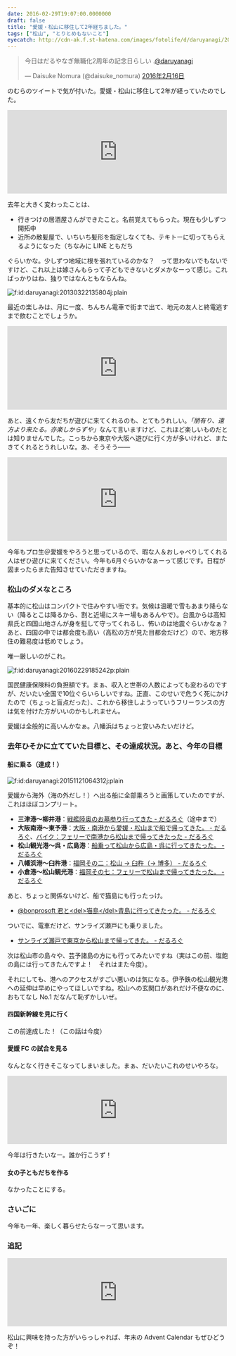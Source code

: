 ```yaml
---
date: 2016-02-29T19:07:00.0000000
draft: false
title: "愛媛・松山に移住して2年経ちました。"
tags: ["松山", "とりとめもないこと"]
eyecatch: http://cdn-ak.f.st-hatena.com/images/fotolife/d/daruyanagi/20130322/20130322135804.jpg
---
```

<p><blockquote class="twitter-tweet" data-lang="ja"><p lang="ja" dir="ltr">今日はだるやなぎ無職化2周年の記念日らしい .<a href="https://twitter.com/daruyanagi?ref_src=twsrc%5Etfw">@daruyanagi</a></p>&mdash; Daisuke Nomura (@daisuke_nomura) <a href="https://twitter.com/daisuke_nomura/status/699597435593560065?ref_src=twsrc%5Etfw">2016年2月16日</a></blockquote><script async src="https://platform.twitter.com/widgets.js" charset="utf-8"></script></p><p>のむらのツイートで気が付いた。愛媛・松山に移住して2年が経っていたのでした。</p><p><iframe src="https://hatenablog-parts.com/embed?url=https%3A%2F%2Fblog.daruyanagi.jp%2Fentry%2F2015%2F02%2F15%2F090000" title="愛媛・松山に移住して1年経ちました。 - だるろぐ" class="embed-card embed-blogcard" scrolling="no" frameborder="0" style="display: block; width: 100%; height: 190px; max-width: 500px; margin: 10px 0px;"></iframe></p><p>去年と大きく変わったことは、</p>

<ul>
<li>行きつけの居酒屋さんができたこと。名前覚えてもらった。現在も少しずつ開拓中</li>
<li>近所の散髪屋で、いちいち髪形を指定しなくても、テキトーに切ってもらえるようになった（ちなみに LINE ともだち</li>
</ul><p>ぐらいかな。少しずつ地域に根を張れているのかな？　って思わないでもないですけど、これ以上は嫁さんもらって子どもできないとダメかなーって感じ。こればっかりはね、独りではなんともならんね。</p><p><span itemscope itemtype="http://schema.org/Photograph"><img src="20130322135804.jpg" alt="f:id:daruyanagi:20130322135804j:plain" title="f:id:daruyanagi:20130322135804j:plain" class="hatena-fotolife" itemprop="image"></span></p><p>最近の楽しみは、月に一度、ちんちん電車で街まで出て、地元の友人と終電逃すまで飲むことでしょうか。</p><p><iframe src="https://hatenablog-parts.com/embed?url=https%3A%2F%2Fblog.nakajix.jp%2Fentry%2F2016%2F02%2F29%2F090000" title="2年ぶりにだるやなぎ氏とデートしてきた - なか日記" class="embed-card embed-blogcard" scrolling="no" frameborder="0" style="display: block; width: 100%; height: 190px; max-width: 500px; margin: 10px 0px;"></iframe></p><p>あと、遠くから友だちが遊びに来てくれるのも、とてもうれしい。<i>「朋有り、遠方より来たる。亦楽しからずや」</i>なんて言いますけど、これほど楽しいものだとは知りませんでした。こっちから東京や大阪へ遊びに行く方が多いけれど、またきてくれるとうれしいな。あ、そうそう――</p><p><iframe src="https://hatenablog-parts.com/embed?url=https%3A%2F%2Fblog.daruyanagi.jp%2Fentry%2F2015%2F06%2F19%2F023709" title="プログラミング生放送勉強会 第34回＠サイボウズ株式会社 松山オフィス、無事終わりました！ #pronama - だるろぐ" class="embed-card embed-blogcard" scrolling="no" frameborder="0" style="display: block; width: 100%; height: 190px; max-width: 500px; margin: 10px 0px;"></iframe></p><p>今年もプロ生＠愛媛をやろうと思っているので、暇な人＆おしゃべりしてくれる人はぜひ遊びに来てください。今年も6月ぐらいかなぁーって感じです。日程が固まったらまた告知させていただきますね。</p>

<div class="section">
<h3>松山のダメなところ</h3>
<p>基本的に松山はコンパクトで住みやすい街です。気候は温暖で雪もあまり降らない（降るとこは降るから、割と近場にスキー場もあるんやで）。台風からは高知県氏と四国山地さんが身を挺して守ってくれるし、怖いのは地震ぐらいかなぁ？　あと、四国の中では都会度も高い（高松の方が見た目都会だけど）ので、地方移住の難易度は低めでしょう。</p><p>唯一厳しいのがこれ。</p><p><span itemscope itemtype="http://schema.org/Photograph"><img src="20160229185242.png" alt="f:id:daruyanagi:20160229185242p:plain" title="f:id:daruyanagi:20160229185242p:plain" class="hatena-fotolife" itemprop="image"></span></p><p>国民健康保険料の負担額です。まぁ、収入と世帯の人数によっても変わるのですが、だいたい全国で10位ぐらいらしいですね。正直、このせいで危うく死にかけたので（ちょっと盲点だった）、これから移住しようっていうフリーランスの方は気を付けた方がいいのかもしれません。</p><p>愛媛は全般的に高いんかなぁ。八幡浜はちょっと安いみたいだけど。</p>

</div>
<div class="section">
<h3>去年ひそかに立てていた目標と、その達成状況。あと、今年の目標</h3>

<div class="section">
<h4>船に乗る（達成！）</h4>
<p><span itemscope itemtype="http://schema.org/Photograph"><img src="20151121064312.jpg" alt="f:id:daruyanagi:20151121064312j:plain" title="f:id:daruyanagi:20151121064312j:plain" class="hatena-fotolife" itemprop="image"></span></p><p>愛媛から海外（海の外だし！）へ出る船に全部乗ろうと画策していたのですが、これはほぼコンプリート。</p>

<ul>
<li><b>三津港～柳井港</b>：<a href="https://blog.daruyanagi.jp/entry/2014/08/30/221903">&#x6226;&#x8266;&#x9678;&#x5965;&#x306E;&#x304A;&#x5893;&#x53C2;&#x308A;&#x884C;&#x3063;&#x3066;&#x304D;&#x305F; - &#x3060;&#x308B;&#x308D;&#x3050;</a>（途中まで）</li>
<li><b>大阪南港～東予港</b>：<a href="https://blog.daruyanagi.jp/entry/2015/01/17/121022">&#x5927;&#x962A;&#x30FB;&#x5357;&#x6E2F;&#x304B;&#x3089;&#x611B;&#x5A9B;&#x30FB;&#x677E;&#x5C71;&#x307E;&#x3067;&#x8239;&#x3067;&#x5E30;&#x3063;&#x3066;&#x304D;&#x305F;&#x3002; - &#x3060;&#x308B;&#x308D;&#x3050;</a>、<a href="https://blog.daruyanagi.jp/entry/2015/05/01/163524">&#x30D0;&#x30A4;&#x30AF;&#xFF1A;&#x30D5;&#x30A7;&#x30EA;&#x30FC;&#x3067;&#x5357;&#x6E2F;&#x304B;&#x3089;&#x677E;&#x5C71;&#x307E;&#x3067;&#x5E30;&#x3063;&#x3066;&#x304D;&#x305F;&#x3063;&#x305F; - &#x3060;&#x308B;&#x308D;&#x3050;</a></li>
<li><b>松山観光港～呉・広島港</b>：<a href="https://blog.daruyanagi.jp/entry/2015/08/18/051707">&#x8239;&#x4E57;&#x3063;&#x3066;&#x677E;&#x5C71;&#x304B;&#x3089;&#x5E83;&#x5CF6;&#x30FB;&#x5449;&#x306B;&#x884C;&#x3063;&#x3066;&#x304D;&#x305F;&#x3063;&#x305F;&#x3002; - &#x3060;&#x308B;&#x308D;&#x3050;</a></li>
<li><b>八幡浜港～臼杵港</b>：<a href="https://blog.daruyanagi.jp/entry/2016/01/24/110131">&#x798F;&#x5CA1;&#x305D;&#x306E;&#x4E8C;&#xFF1A;&#x677E;&#x5C71; &rarr; &#x81FC;&#x6775;&#xFF08;&rarr; &#x535A;&#x591A;&#xFF09; - &#x3060;&#x308B;&#x308D;&#x3050;</a></li>
<li><b>小倉港～松山観光港</b>：<a href="https://blog.daruyanagi.jp/entry/2016/02/17/135637">&#x798F;&#x5CA1;&#x305D;&#x306E;&#x4E03;&#xFF1A;&#x30D5;&#x30A7;&#x30EA;&#x30FC;&#x3067;&#x677E;&#x5C71;&#x307E;&#x3067;&#x5E30;&#x3063;&#x3066;&#x304D;&#x305F;&#x3063;&#x305F;&#x3002; - &#x3060;&#x308B;&#x308D;&#x3050;</a></li>
</ul><p>あと、ちょっと関係ないけど、船で猫島にも行ったっけ。</p>

<ul>
<li><a href="https://blog.daruyanagi.jp/entry/2015/12/03/195937">@bonprosoft &#x541B;&#x3068;&lt;del&gt;&#x732B;&#x5CF6;&lt;/del&gt;&#x9752;&#x5CF6;&#x306B;&#x884C;&#x3063;&#x3066;&#x304D;&#x305F;&#x3063;&#x305F;&#x3002; - &#x3060;&#x308B;&#x308D;&#x3050;</a></li>
</ul><p>ついでに、電車だけど、サンライズ瀬戸にも乗りました。</p>

<ul>
<li><a href="https://blog.daruyanagi.jp/entry/2015/03/22/224107">&#x30B5;&#x30F3;&#x30E9;&#x30A4;&#x30BA;&#x702C;&#x6238;&#x3067;&#x6771;&#x4EAC;&#x304B;&#x3089;&#x677E;&#x5C71;&#x307E;&#x3067;&#x5E30;&#x3063;&#x3066;&#x304D;&#x305F;&#x3002; - &#x3060;&#x308B;&#x308D;&#x3050;</a></li>
</ul><p>次は松山市の島々や、芸予諸島の方にも行ってみたいですね（実はこの前、塩飽の島には行ってきたんですよ！　それはまた今度）。</p><p>それにしても、港へのアクセスがすごい悪いのは気になる。伊予鉄の松山観光港への延伸は早めにやってほしいですね。松山への玄関口があれだけ不便なのに、おもてなし No.1 だなんて恥ずかしいぜ。</p>

</div>
<div class="section">
<h4>四国新幹線を見に行く</h4>
<p>この前達成した！（この話は今度）</p>

</div>
<div class="section">
<h4>愛媛 FC の試合を見る</h4>
<p>なんとなく行きそこなってしまいました。まぁ、だいたいこれのせいやろな。</p><p><iframe src="https://hatenablog-parts.com/embed?url=http%3A%2F%2Fwww.jleague.jp%2Frelease%2Fpost-34111%2F" title="不適切な会計処理に対し 愛媛ＦＣに制裁を決定：Ｊリーグ.jp" class="embed-card embed-webcard" scrolling="no" frameborder="0" style="display: block; width: 100%; height: 155px; max-width: 500px; margin: 10px 0px;"></iframe></p><p>今年は行きたいなー。誰か行こうず！</p>

</div>
<div class="section">
<h4>女の子ともだちを作る</h4>
<p>なかったことにする。</p>

</div>
</div>
<div class="section">
<h3>さいごに</h3>
<p>今年も一年、楽しく暮らせたらなーって思います。</p>

</div>
<div class="section">
<h3>追記</h3>
<p><iframe src="https://hatenablog-parts.com/embed?url=http%3A%2F%2Fwww.adventar.org%2Fcalendars%2F1176" title="愛媛・松山についての徒然 Advent Calendar 2015 - Adventar" class="embed-card embed-webcard" scrolling="no" frameborder="0" style="display: block; width: 100%; height: 155px; max-width: 500px; margin: 10px 0px;"></iframe></p><p>松山に興味を持った方がいらっしゃれば、年末の Advent Calendar もぜひどうぞ！</p>

</div>